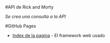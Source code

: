 #API de Rick and Morty

_Se crea una consulta a la API_


#GitHub Pages
* [Index de la pagina](https://cristiandrc.github.io/RickandMorty/index.html) - El framework web usado